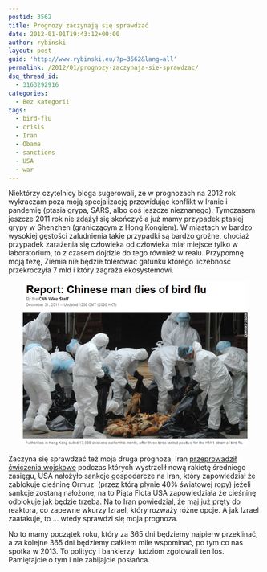 ```yaml
---
postid: 3562
title: Prognozy zaczynają się sprawdzać
date: 2012-01-01T19:43:12+00:00
author: rybinski
layout: post
guid: 'http://www.rybinski.eu/?p=3562&lang=all'
permalink: /2012/01/prognozy-zaczynaja-sie-sprawdzac/
dsq_thread_id:
  - 3163292916
categories:
  - Bez kategorii
tags:
  - bird-flu
  - crisis
  - Iran
  - Obama
  - sanctions
  - USA
  - war
---
```

Niektórzy czytelnicy bloga sugerowali, że w prognozach na 2012 rok wykraczam poza moją specjalizację przewidując konflikt w Iranie i pandemię (ptasia grypa, SARS, albo coś jeszcze nieznanego). Tymczasem jeszcze 2011 rok nie zdążył się skończyć a już mamy przypadek ptasiej grypy w Shenzhen (graniczącym z Hong Kongiem). W miastach w bardzo wysokiej gęstości zaludnienia takie przypadki są bardzo groźne, chociaż przypadek zarażenia się człowieka od człowieka miał miejsce tylko w laboratorium, to z czasem dojdzie do tego również w realu. Przypomnę moją tezę, Ziemia nie będzie tolerować gatunku którego liczebność przekroczyła 7 mld i który zagraża ekosystemowi.

<p style="text-align: center;">
  <img class="aligncenter size-full wp-image-3563" title="bird_flu" src="/uploads/bird_flu.png" alt="bird_flu" width="449" height="328" />
</p>

Zaczyna się sprawdzać też moja druga prognoza, Iran [przeprowadził ćwiczenia wojskowe](http://www.ft.com/intl/cms/s/0/1e1939ee-347a-11e1-aed6-00144feabdc0.html) podczas których wystrzelił nową rakietę średniego zasięgu, USA nałożyło sankcje gospodarcze na Iran, który zapowiedział że zablokuje cieśninę Ormuz  (przez którą płynie 40% światowej ropy) jeżeli sankcje zostaną nałożone, na to Piąta Flota USA zapowiedziała że cieśninę odblokuje jak będzie trzeba. Na to Iran powiedział, że maj już pręty do reaktora, co zapewne wkurzy Izrael, który rozważy różne opcje. A jak Izrael zaatakuje, to … wtedy sprawdzi się moja prognoza.

No to mamy początek roku, który za 365 dni będziemy najpierw przeklinać, a za kolejne 365 dni będziemy całkiem mile wspominać, po tym co nas spotka w 2013. To politycy i bankierzy  ludziom zgotowali ten los. Pamiętajcie o tym i nie zabijajcie posłańca.
